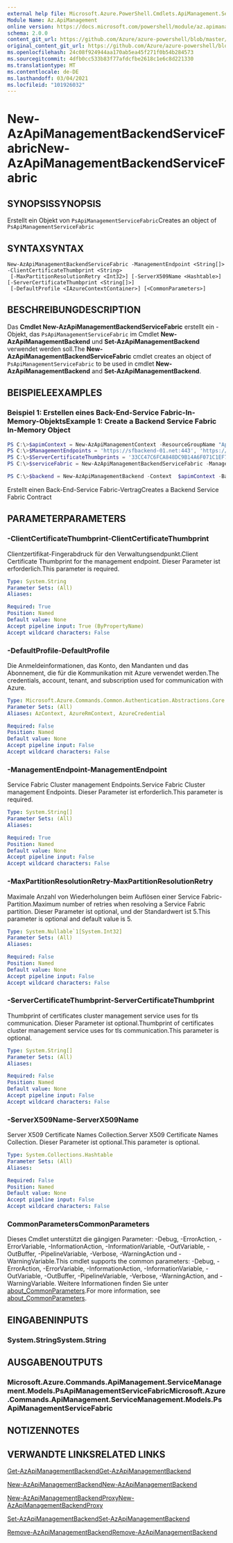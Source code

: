 ```yaml
---
external help file: Microsoft.Azure.PowerShell.Cmdlets.ApiManagement.ServiceManagement.dll-Help.xml
Module Name: Az.ApiManagement
online version: https://docs.microsoft.com/powershell/module/az.apimanagement/new-azapimanagementbackendservicefabric
schema: 2.0.0
content_git_url: https://github.com/Azure/azure-powershell/blob/master/src/ApiManagement/ApiManagement/help/New-AzApiManagementBackendServiceFabric.md
original_content_git_url: https://github.com/Azure/azure-powershell/blob/master/src/ApiManagement/ApiManagement/help/New-AzApiManagementBackendServiceFabric.md
ms.openlocfilehash: 24c08f924944aa170ab5ea45f271f0b54b284573
ms.sourcegitcommit: 4dfb0cc533b83f77afdcfbe2618c1e6c8d221330
ms.translationtype: MT
ms.contentlocale: de-DE
ms.lasthandoff: 03/04/2021
ms.locfileid: "101926032"
---
```

# <span data-ttu-id="f114d-101">New-AzApiManagementBackendServiceFabric</span><span class="sxs-lookup"><span data-stu-id="f114d-101">New-AzApiManagementBackendServiceFabric</span></span>

## <span data-ttu-id="f114d-102">SYNOPSIS</span><span class="sxs-lookup"><span data-stu-id="f114d-102">SYNOPSIS</span></span>
<span data-ttu-id="f114d-103">Erstellt ein Objekt von `PsApiManagementServiceFabric`</span><span class="sxs-lookup"><span data-stu-id="f114d-103">Creates an object of `PsApiManagementServiceFabric`</span></span>

## <span data-ttu-id="f114d-104">SYNTAX</span><span class="sxs-lookup"><span data-stu-id="f114d-104">SYNTAX</span></span>

```
New-AzApiManagementBackendServiceFabric -ManagementEndpoint <String[]> -ClientCertificateThumbprint <String>
 [-MaxPartitionResolutionRetry <Int32>] [-ServerX509Name <Hashtable>] [-ServerCertificateThumbprint <String[]>]
 [-DefaultProfile <IAzureContextContainer>] [<CommonParameters>]
```

## <span data-ttu-id="f114d-105">BESCHREIBUNG</span><span class="sxs-lookup"><span data-stu-id="f114d-105">DESCRIPTION</span></span>

<span data-ttu-id="f114d-106">Das **Cmdlet New-AzApiManagementBackendServiceFabric** erstellt ein -Objekt, das `PsApiManagementServiceFabric` im Cmdlet **New-AzApiManagementBackend** und **Set-AzApiManagementBackend** verwendet werden soll.</span><span class="sxs-lookup"><span data-stu-id="f114d-106">The **New-AzApiManagementBackendServiceFabric** cmdlet creates an object of `PsApiManagementServiceFabric` to be used in cmdlet **New-AzApiManagementBackend** and **Set-AzApiManagementBackend**.</span></span>

## <span data-ttu-id="f114d-107">BEISPIELE</span><span class="sxs-lookup"><span data-stu-id="f114d-107">EXAMPLES</span></span>

### <span data-ttu-id="f114d-108">Beispiel 1: Erstellen eines Back-End-Service Fabric-In-Memory-Objekts</span><span class="sxs-lookup"><span data-stu-id="f114d-108">Example 1: Create a Backend Service Fabric In-Memory Object</span></span>
```powershell
PS C:\>$apimContext = New-AzApiManagementContext -ResourceGroupName "Api-Default-WestUS" -ServiceName "contoso"
PS C:\>$ManagementEndpoints = 'https://sfbackend-01.net:443', 'https://sfbackend-02.net:443'
PS C:\>$ServerCertificateThumbprints = '33CC47C6FCA848DC9B14A6F071C1EF7C'
PS C:\>$serviceFabric = New-AzApiManagementBackendServiceFabric -ManagementEndpoint  $ManagementEndpoints -ClientCertificateThumbprint "33CC47C6FCA848DC9B14A6F071C1EF7C" -ServerX509Name @{"CN=foobar.net" = @('33CC47C6FCA848DC9B14A6F071C1EF7C'); } -ServerCertificateThumbprint $ServerCertificateThumbprints

PS C:\>$backend = New-AzApiManagementBackend -Context  $apimContext -BackendId 123 -Url 'https://contoso.com/awesomeapi' -Protocol http -ServiceFabricCluster $serviceFabric -Description "service fabric backend" -PassThru
```

<span data-ttu-id="f114d-109">Erstellt einen Back-End-Service Fabric-Vertrag</span><span class="sxs-lookup"><span data-stu-id="f114d-109">Creates a Backend Service Fabric Contract</span></span>

## <span data-ttu-id="f114d-110">PARAMETER</span><span class="sxs-lookup"><span data-stu-id="f114d-110">PARAMETERS</span></span>

### <span data-ttu-id="f114d-111">-ClientCertificateThumbprint</span><span class="sxs-lookup"><span data-stu-id="f114d-111">-ClientCertificateThumbprint</span></span>
<span data-ttu-id="f114d-112">Clientzertifikat-Fingerabdruck für den Verwaltungsendpunkt.</span><span class="sxs-lookup"><span data-stu-id="f114d-112">Client Certificate Thumbprint for the management endpoint.</span></span>
<span data-ttu-id="f114d-113">Dieser Parameter ist erforderlich.</span><span class="sxs-lookup"><span data-stu-id="f114d-113">This parameter is required.</span></span>

```yaml
Type: System.String
Parameter Sets: (All)
Aliases:

Required: True
Position: Named
Default value: None
Accept pipeline input: True (ByPropertyName)
Accept wildcard characters: False
```

### <span data-ttu-id="f114d-114">-DefaultProfile</span><span class="sxs-lookup"><span data-stu-id="f114d-114">-DefaultProfile</span></span>
<span data-ttu-id="f114d-115">Die Anmeldeinformationen, das Konto, den Mandanten und das Abonnement, die für die Kommunikation mit Azure verwendet werden.</span><span class="sxs-lookup"><span data-stu-id="f114d-115">The credentials, account, tenant, and subscription used for communication with Azure.</span></span>

```yaml
Type: Microsoft.Azure.Commands.Common.Authentication.Abstractions.Core.IAzureContextContainer
Parameter Sets: (All)
Aliases: AzContext, AzureRmContext, AzureCredential

Required: False
Position: Named
Default value: None
Accept pipeline input: False
Accept wildcard characters: False
```

### <span data-ttu-id="f114d-116">-ManagementEndpoint</span><span class="sxs-lookup"><span data-stu-id="f114d-116">-ManagementEndpoint</span></span>
<span data-ttu-id="f114d-117">Service Fabric Cluster management Endpoints.</span><span class="sxs-lookup"><span data-stu-id="f114d-117">Service Fabric Cluster management Endpoints.</span></span>
<span data-ttu-id="f114d-118">Dieser Parameter ist erforderlich.</span><span class="sxs-lookup"><span data-stu-id="f114d-118">This parameter is required.</span></span>

```yaml
Type: System.String[]
Parameter Sets: (All)
Aliases:

Required: True
Position: Named
Default value: None
Accept pipeline input: False
Accept wildcard characters: False
```

### <span data-ttu-id="f114d-119">-MaxPartitionResolutionRetry</span><span class="sxs-lookup"><span data-stu-id="f114d-119">-MaxPartitionResolutionRetry</span></span>
<span data-ttu-id="f114d-120">Maximale Anzahl von Wiederholungen beim Auflösen einer Service Fabric-Partition.</span><span class="sxs-lookup"><span data-stu-id="f114d-120">Maximum number of retries when resolving a Service Fabric partition.</span></span>
<span data-ttu-id="f114d-121">Dieser Parameter ist optional, und der Standardwert ist 5.</span><span class="sxs-lookup"><span data-stu-id="f114d-121">This parameter is optional and default value is 5.</span></span>

```yaml
Type: System.Nullable`1[System.Int32]
Parameter Sets: (All)
Aliases:

Required: False
Position: Named
Default value: None
Accept pipeline input: False
Accept wildcard characters: False
```

### <span data-ttu-id="f114d-122">-ServerCertificateThumbprint</span><span class="sxs-lookup"><span data-stu-id="f114d-122">-ServerCertificateThumbprint</span></span>
<span data-ttu-id="f114d-123">Thumbprint of certificates cluster management service uses for tls communication. Dieser Parameter ist optional.</span><span class="sxs-lookup"><span data-stu-id="f114d-123">Thumbprint of certificates cluster management service uses for tls communication.This parameter is optional.</span></span>

```yaml
Type: System.String[]
Parameter Sets: (All)
Aliases:

Required: False
Position: Named
Default value: None
Accept pipeline input: False
Accept wildcard characters: False
```

### <span data-ttu-id="f114d-124">-ServerX509Name</span><span class="sxs-lookup"><span data-stu-id="f114d-124">-ServerX509Name</span></span>
<span data-ttu-id="f114d-125">Server X509 Certificate Names Collection.</span><span class="sxs-lookup"><span data-stu-id="f114d-125">Server X509 Certificate Names Collection.</span></span>
<span data-ttu-id="f114d-126">Dieser Parameter ist optional.</span><span class="sxs-lookup"><span data-stu-id="f114d-126">This parameter is optional.</span></span>

```yaml
Type: System.Collections.Hashtable
Parameter Sets: (All)
Aliases:

Required: False
Position: Named
Default value: None
Accept pipeline input: False
Accept wildcard characters: False
```

### <span data-ttu-id="f114d-127">CommonParameters</span><span class="sxs-lookup"><span data-stu-id="f114d-127">CommonParameters</span></span>
<span data-ttu-id="f114d-128">Dieses Cmdlet unterstützt die gängigen Parameter: -Debug, -ErrorAction, -ErrorVariable, -InformationAction, -InformationVariable, -OutVariable, -OutBuffer, -PipelineVariable, -Verbose, -WarningAction und -WarningVariable.</span><span class="sxs-lookup"><span data-stu-id="f114d-128">This cmdlet supports the common parameters: -Debug, -ErrorAction, -ErrorVariable, -InformationAction, -InformationVariable, -OutVariable, -OutBuffer, -PipelineVariable, -Verbose, -WarningAction, and -WarningVariable.</span></span> <span data-ttu-id="f114d-129">Weitere Informationen finden Sie unter [about_CommonParameters](http://go.microsoft.com/fwlink/?LinkID=113216).</span><span class="sxs-lookup"><span data-stu-id="f114d-129">For more information, see [about_CommonParameters](http://go.microsoft.com/fwlink/?LinkID=113216).</span></span>

## <span data-ttu-id="f114d-130">EINGABEN</span><span class="sxs-lookup"><span data-stu-id="f114d-130">INPUTS</span></span>

### <span data-ttu-id="f114d-131">System.String</span><span class="sxs-lookup"><span data-stu-id="f114d-131">System.String</span></span>

## <span data-ttu-id="f114d-132">AUSGABEN</span><span class="sxs-lookup"><span data-stu-id="f114d-132">OUTPUTS</span></span>

### <span data-ttu-id="f114d-133">Microsoft.Azure.Commands.ApiManagement.ServiceManagement.Models.PsApiManagementServiceFabric</span><span class="sxs-lookup"><span data-stu-id="f114d-133">Microsoft.Azure.Commands.ApiManagement.ServiceManagement.Models.PsApiManagementServiceFabric</span></span>

## <span data-ttu-id="f114d-134">NOTIZEN</span><span class="sxs-lookup"><span data-stu-id="f114d-134">NOTES</span></span>

## <span data-ttu-id="f114d-135">VERWANDTE LINKS</span><span class="sxs-lookup"><span data-stu-id="f114d-135">RELATED LINKS</span></span>

[<span data-ttu-id="f114d-136">Get-AzApiManagementBackend</span><span class="sxs-lookup"><span data-stu-id="f114d-136">Get-AzApiManagementBackend</span></span>](./Get-AzApiManagementBackend.md)

[<span data-ttu-id="f114d-137">New-AzApiManagementBackend</span><span class="sxs-lookup"><span data-stu-id="f114d-137">New-AzApiManagementBackend</span></span>](./New-AzApiManagementBackend.md)

[<span data-ttu-id="f114d-138">New-AzApiManagementBackendProxy</span><span class="sxs-lookup"><span data-stu-id="f114d-138">New-AzApiManagementBackendProxy</span></span>](./New-AzApiManagementBackendProxy.md)

[<span data-ttu-id="f114d-139">Set-AzApiManagementBackend</span><span class="sxs-lookup"><span data-stu-id="f114d-139">Set-AzApiManagementBackend</span></span>](./Set-AzApiManagementBackend.md)

[<span data-ttu-id="f114d-140">Remove-AzApiManagementBackend</span><span class="sxs-lookup"><span data-stu-id="f114d-140">Remove-AzApiManagementBackend</span></span>](./Remove-AzApiManagementBackend.md)
